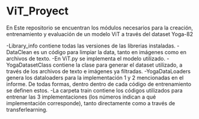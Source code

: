 # ViT_Proyect
En Este repositorio se encuentran los módulos necesarios para la creación, entrenamiento y evaluación de un modelo ViT a través del dataset Yoga-82

-Library_info contiene todas las versiones de las librerias instaladas.
-DataClean es un código para limpiar la data, tanto en imágenes como en archivos de texto.
-En ViT.py se implementa el modelo utilizado.
-YogaDatasetClass contiene la clase para generar el dataset utilizado, a través de los archivos de texto e imágenes ya filtradas.
-YogaDataLoaders genera los dataloaders para la implementación 1 y 2 mencionadas en el informe. De todas formas, dentro dentro de cada código de entrenamiento se definen estos.
-La carpeta train contiene los códigos utilizados para entrenar las 3 implementaciones (los números indican a qué implementación corresponde), tanto directamente como a través de transferlearning.
